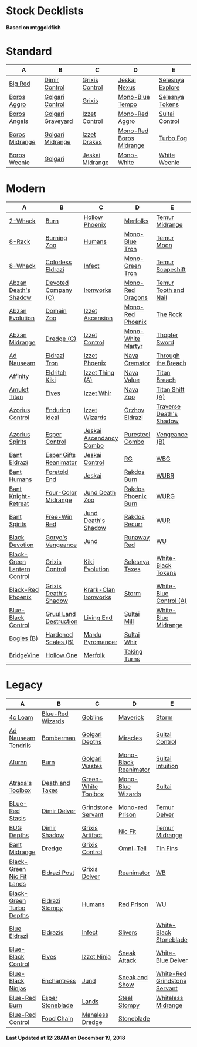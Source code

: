 # Stock Decklists
#### Based on mtggoldfish


# Standard

|                               A                                |                                  B                                   |                                C                                 |                                        D                                         |                                 E                                  |
|----------------------------------------------------------------|----------------------------------------------------------------------|------------------------------------------------------------------|----------------------------------------------------------------------------------|--------------------------------------------------------------------|
|[Big Red](./mtggoldfish/Standard/decks/Big_Red.md)              |[Dimir Control](./mtggoldfish/Standard/decks/Dimir_Control.md)        |[Grixis Control](./mtggoldfish/Standard/decks/Grixis_Control.md)  |[Jeskai Nexus](./mtggoldfish/Standard/decks/Jeskai_Nexus.md)                      |[Selesnya Explore](./mtggoldfish/Standard/decks/Selesnya_Explore.md)|
|[Boros Aggro](./mtggoldfish/Standard/decks/Boros_Aggro.md)      |[Golgari Control](./mtggoldfish/Standard/decks/Golgari_Control.md)    |[Grixis](./mtggoldfish/Standard/decks/Grixis.md)                  |[Mono-Blue Tempo](./mtggoldfish/Standard/decks/Mono-Blue_Tempo.md)                |[Selesnya Tokens](./mtggoldfish/Standard/decks/Selesnya_Tokens.md)  |
|[Boros Angels](./mtggoldfish/Standard/decks/Boros_Angels.md)    |[Golgari Graveyard](./mtggoldfish/Standard/decks/Golgari_Graveyard.md)|[Izzet Control](./mtggoldfish/Standard/decks/Izzet_Control.md)    |[Mono-Red Aggro](./mtggoldfish/Standard/decks/Mono-Red_Aggro.md)                  |[Sultai Control](./mtggoldfish/Standard/decks/Sultai_Control.md)    |
|[Boros Midrange](./mtggoldfish/Standard/decks/Boros_Midrange.md)|[Golgari Midrange](./mtggoldfish/Standard/decks/Golgari_Midrange.md)  |[Izzet Drakes](./mtggoldfish/Standard/decks/Izzet_Drakes.md)      |[Mono-Red Boros Midrange](./mtggoldfish/Standard/decks/Mono-Red_Boros_Midrange.md)|[Turbo Fog](./mtggoldfish/Standard/decks/Turbo_Fog.md)              |
|[Boros Weenie](./mtggoldfish/Standard/decks/Boros_Weenie.md)    |[Golgari](./mtggoldfish/Standard/decks/Golgari.md)                    |[Jeskai Midrange](./mtggoldfish/Standard/decks/Jeskai_Midrange.md)|[Mono-White](./mtggoldfish/Standard/decks/Mono-White.md)                          |[White Weenie](./mtggoldfish/Standard/decks/White_Weenie.md)        |


# Modern

|                                           A                                            |                                      B                                       |                                       C                                        |                                   D                                    |                                       E                                        |
|----------------------------------------------------------------------------------------|------------------------------------------------------------------------------|--------------------------------------------------------------------------------|------------------------------------------------------------------------|--------------------------------------------------------------------------------|
|[2-Whack](./mtggoldfish/Modern/decks/2-Whack.md)                                        |[Burn](./mtggoldfish/Modern/decks/Burn.md)                                    |[Hollow Phoenix](./mtggoldfish/Modern/decks/Hollow_Phoenix.md)                  |[Merfolks](./mtggoldfish/Modern/decks/Merfolks.md)                      |[Temur Midrange](./mtggoldfish/Modern/decks/Temur_Midrange.md)                  |
|[8-Rack](./mtggoldfish/Modern/decks/8-Rack.md)                                          |[Burning Zoo](./mtggoldfish/Modern/decks/Burning_Zoo.md)                      |[Humans](./mtggoldfish/Modern/decks/Humans.md)                                  |[Mono-Blue Tron](./mtggoldfish/Modern/decks/Mono-Blue_Tron.md)          |[Temur Moon](./mtggoldfish/Modern/decks/Temur_Moon.md)                          |
|[8-Whack](./mtggoldfish/Modern/decks/8-Whack.md)                                        |[Colorless Eldrazi](./mtggoldfish/Modern/decks/Colorless_Eldrazi.md)          |[Infect](./mtggoldfish/Modern/decks/Infect.md)                                  |[Mono-Green Tron](./mtggoldfish/Modern/decks/Mono-Green_Tron.md)        |[Temur Scapeshift](./mtggoldfish/Modern/decks/Temur_Scapeshift.md)              |
|[Abzan Death's Shadow](./mtggoldfish/Modern/decks/Abzan_Death's_Shadow.md)              |[Devoted Company (C)](./mtggoldfish/Modern/decks/Devoted_Company_(C).md)      |[Ironworks](./mtggoldfish/Modern/decks/Ironworks.md)                            |[Mono-Red Dragons](./mtggoldfish/Modern/decks/Mono-Red_Dragons.md)      |[Temur Tooth and Nail](./mtggoldfish/Modern/decks/Temur_Tooth_and_Nail.md)      |
|[Abzan Evolution](./mtggoldfish/Modern/decks/Abzan_Evolution.md)                        |[Domain Zoo](./mtggoldfish/Modern/decks/Domain_Zoo.md)                        |[Izzet Ascension](./mtggoldfish/Modern/decks/Izzet_Ascension.md)                |[Mono-Red Phoenix](./mtggoldfish/Modern/decks/Mono-Red_Phoenix.md)      |[The Rock](./mtggoldfish/Modern/decks/The_Rock.md)                              |
|[Abzan Midrange](./mtggoldfish/Modern/decks/Abzan_Midrange.md)                          |[Dredge (C)](./mtggoldfish/Modern/decks/Dredge_(C).md)                        |[Izzet Control](./mtggoldfish/Modern/decks/Izzet_Control.md)                    |[Mono-White Martyr](./mtggoldfish/Modern/decks/Mono-White_Martyr.md)    |[Thopter Sword](./mtggoldfish/Modern/decks/Thopter_Sword.md)                    |
|[Ad Nauseam](./mtggoldfish/Modern/decks/Ad_Nauseam.md)                                  |[Eldrazi Tron](./mtggoldfish/Modern/decks/Eldrazi_Tron.md)                    |[Izzet Phoenix](./mtggoldfish/Modern/decks/Izzet_Phoenix.md)                    |[Naya Cremator](./mtggoldfish/Modern/decks/Naya_Cremator.md)            |[Through the Breach](./mtggoldfish/Modern/decks/Through_the_Breach.md)          |
|[Affinity](./mtggoldfish/Modern/decks/Affinity.md)                                      |[Eldritch Kiki](./mtggoldfish/Modern/decks/Eldritch_Kiki.md)                  |[Izzet Thing (A)](./mtggoldfish/Modern/decks/Izzet_Thing_(A).md)                |[Naya Value](./mtggoldfish/Modern/decks/Naya_Value.md)                  |[Titan Breach](./mtggoldfish/Modern/decks/Titan_Breach.md)                      |
|[Amulet Titan](./mtggoldfish/Modern/decks/Amulet_Titan.md)                              |[Elves](./mtggoldfish/Modern/decks/Elves.md)                                  |[Izzet Whir](./mtggoldfish/Modern/decks/Izzet_Whir.md)                          |[Naya Zoo](./mtggoldfish/Modern/decks/Naya_Zoo.md)                      |[Titan Shift (A)](./mtggoldfish/Modern/decks/Titan_Shift_(A).md)                |
|[Azorius Control](./mtggoldfish/Modern/decks/Azorius_Control.md)                        |[Enduring Ideal](./mtggoldfish/Modern/decks/Enduring_Ideal.md)                |[Izzet Wizards](./mtggoldfish/Modern/decks/Izzet_Wizards.md)                    |[Orzhov Eldrazi](./mtggoldfish/Modern/decks/Orzhov_Eldrazi.md)          |[Traverse Death's Shadow](./mtggoldfish/Modern/decks/Traverse_Death's_Shadow.md)|
|[Azorius Spirits](./mtggoldfish/Modern/decks/Azorius_Spirits.md)                        |[Esper Control](./mtggoldfish/Modern/decks/Esper_Control.md)                  |[Jeskai Ascendancy Combo](./mtggoldfish/Modern/decks/Jeskai_Ascendancy_Combo.md)|[Puresteel Combo](./mtggoldfish/Modern/decks/Puresteel_Combo.md)        |[Vengeance (B)](./mtggoldfish/Modern/decks/Vengeance_(B).md)                    |
|[Bant Eldrazi](./mtggoldfish/Modern/decks/Bant_Eldrazi.md)                              |[Esper Gifts Reanimator](./mtggoldfish/Modern/decks/Esper_Gifts_Reanimator.md)|[Jeskai Control](./mtggoldfish/Modern/decks/Jeskai_Control.md)                  |[RG](./mtggoldfish/Modern/decks/RG.md)                                  |[WBG](./mtggoldfish/Modern/decks/WBG.md)                                        |
|[Bant Humans](./mtggoldfish/Modern/decks/Bant_Humans.md)                                |[Foretold End](./mtggoldfish/Modern/decks/Foretold_End.md)                    |[Jeskai](./mtggoldfish/Modern/decks/Jeskai.md)                                  |[Rakdos Burn](./mtggoldfish/Modern/decks/Rakdos_Burn.md)                |[WUBR](./mtggoldfish/Modern/decks/WUBR.md)                                      |
|[Bant Knight-Retreat](./mtggoldfish/Modern/decks/Bant_Knight-Retreat.md)                |[Four-Color Midrange](./mtggoldfish/Modern/decks/Four-Color_Midrange.md)      |[Jund Death Zoo](./mtggoldfish/Modern/decks/Jund_Death_Zoo.md)                  |[Rakdos Phoenix Burn](./mtggoldfish/Modern/decks/Rakdos_Phoenix_Burn.md)|[WURG](./mtggoldfish/Modern/decks/WURG.md)                                      |
|[Bant Spirits](./mtggoldfish/Modern/decks/Bant_Spirits.md)                              |[Free-Win Red](./mtggoldfish/Modern/decks/Free-Win_Red.md)                    |[Jund Death's Shadow](./mtggoldfish/Modern/decks/Jund_Death's_Shadow.md)        |[Rakdos Recurr](./mtggoldfish/Modern/decks/Rakdos_Recurr.md)            |[WUR](./mtggoldfish/Modern/decks/WUR.md)                                        |
|[Black Devotion](./mtggoldfish/Modern/decks/Black_Devotion.md)                          |[Goryo's Vengeance](./mtggoldfish/Modern/decks/Goryo's_Vengeance.md)          |[Jund](./mtggoldfish/Modern/decks/Jund.md)                                      |[Runaway Red](./mtggoldfish/Modern/decks/Runaway_Red.md)                |[WU](./mtggoldfish/Modern/decks/WU.md)                                          |
|[Black-Green Lantern Control](./mtggoldfish/Modern/decks/Black-Green_Lantern_Control.md)|[Grixis Control](./mtggoldfish/Modern/decks/Grixis_Control.md)                |[Kiki Evolution](./mtggoldfish/Modern/decks/Kiki_Evolution.md)                  |[Selesnya Taxes](./mtggoldfish/Modern/decks/Selesnya_Taxes.md)          |[White-Black Tokens](./mtggoldfish/Modern/decks/White-Black_Tokens.md)          |
|[Black-Red Phoenix](./mtggoldfish/Modern/decks/Black-Red_Phoenix.md)                    |[Grixis Death's Shadow](./mtggoldfish/Modern/decks/Grixis_Death's_Shadow.md)  |[Krark-Clan Ironworks](./mtggoldfish/Modern/decks/Krark-Clan_Ironworks.md)      |[Storm](./mtggoldfish/Modern/decks/Storm.md)                            |[White-Blue Control (A)](./mtggoldfish/Modern/decks/White-Blue_Control_(A).md)  |
|[Blue-Black Control](./mtggoldfish/Modern/decks/Blue-Black_Control.md)                  |[Gruul Land Destruction](./mtggoldfish/Modern/decks/Gruul_Land_Destruction.md)|[Living End](./mtggoldfish/Modern/decks/Living_End.md)                          |[Sultai Mill](./mtggoldfish/Modern/decks/Sultai_Mill.md)                |[White-Blue Midrange](./mtggoldfish/Modern/decks/White-Blue_Midrange.md)        |
|[Bogles (B)](./mtggoldfish/Modern/decks/Bogles_(B).md)                                  |[Hardened Scales (B)](./mtggoldfish/Modern/decks/Hardened_Scales_(B).md)      |[Mardu Pyromancer](./mtggoldfish/Modern/decks/Mardu_Pyromancer.md)              |[Sultai Whir](./mtggoldfish/Modern/decks/Sultai_Whir.md)                |                                                                                |
|[BridgeVine](./mtggoldfish/Modern/decks/BridgeVine.md)                                  |[Hollow One](./mtggoldfish/Modern/decks/Hollow_One.md)                        |[Merfolk](./mtggoldfish/Modern/decks/Merfolk.md)                                |[Taking Turns](./mtggoldfish/Modern/decks/Taking_Turns.md)              |                                                                                |


# Legacy

|                                         A                                          |                                B                                 |                                   C                                    |                                     D                                      |                                            E                                             |
|------------------------------------------------------------------------------------|------------------------------------------------------------------|------------------------------------------------------------------------|----------------------------------------------------------------------------|------------------------------------------------------------------------------------------|
|[4c Loam](./mtggoldfish/Legacy/decks/4c_Loam.md)                                    |[Blue-Red Wizards](./mtggoldfish/Legacy/decks/Blue-Red_Wizards.md)|[Goblins](./mtggoldfish/Legacy/decks/Goblins.md)                        |[Maverick](./mtggoldfish/Legacy/decks/Maverick.md)                          |[Storm](./mtggoldfish/Legacy/decks/Storm.md)                                              |
|[Ad Nauseam Tendrils](./mtggoldfish/Legacy/decks/Ad_Nauseam_Tendrils.md)            |[Bomberman](./mtggoldfish/Legacy/decks/Bomberman.md)              |[Golgari Depths](./mtggoldfish/Legacy/decks/Golgari_Depths.md)          |[Miracles](./mtggoldfish/Legacy/decks/Miracles.md)                          |[Sultai Control](./mtggoldfish/Legacy/decks/Sultai_Control.md)                            |
|[Aluren](./mtggoldfish/Legacy/decks/Aluren.md)                                      |[Burn](./mtggoldfish/Legacy/decks/Burn.md)                        |[Golgari Wastes](./mtggoldfish/Legacy/decks/Golgari_Wastes.md)          |[Mono-Black Reanimator](./mtggoldfish/Legacy/decks/Mono-Black_Reanimator.md)|[Sultai Intuition](./mtggoldfish/Legacy/decks/Sultai_Intuition.md)                        |
|[Atraxa's Toolbox](./mtggoldfish/Legacy/decks/Atraxa's_Toolbox.md)                  |[Death and Taxes](./mtggoldfish/Legacy/decks/Death_and_Taxes.md)  |[Green-White Toolbox](./mtggoldfish/Legacy/decks/Green-White_Toolbox.md)|[Mono-Blue Wizards](./mtggoldfish/Legacy/decks/Mono-Blue_Wizards.md)        |[Sultai](./mtggoldfish/Legacy/decks/Sultai.md)                                            |
|[BLue-Red Stasis](./mtggoldfish/Legacy/decks/BLue-Red_Stasis.md)                    |[Dimir Delver](./mtggoldfish/Legacy/decks/Dimir_Delver.md)        |[Grindstone Servant](./mtggoldfish/Legacy/decks/Grindstone_Servant.md)  |[Mono-red Prison](./mtggoldfish/Legacy/decks/Mono-red_Prison.md)            |[Temur Delver](./mtggoldfish/Legacy/decks/Temur_Delver.md)                                |
|[BUG Depths](./mtggoldfish/Legacy/decks/BUG_Depths.md)                              |[Dimir Shadow](./mtggoldfish/Legacy/decks/Dimir_Shadow.md)        |[Grixis Artifact](./mtggoldfish/Legacy/decks/Grixis_Artifact.md)        |[Nic Fit](./mtggoldfish/Legacy/decks/Nic_Fit.md)                            |[Temur Midrange](./mtggoldfish/Legacy/decks/Temur_Midrange.md)                            |
|[Bant Midrange](./mtggoldfish/Legacy/decks/Bant_Midrange.md)                        |[Dredge](./mtggoldfish/Legacy/decks/Dredge.md)                    |[Grixis Control](./mtggoldfish/Legacy/decks/Grixis_Control.md)          |[Omni-Tell](./mtggoldfish/Legacy/decks/Omni-Tell.md)                        |[Tin Fins](./mtggoldfish/Legacy/decks/Tin_Fins.md)                                        |
|[Black-Green Nic Fit Lands](./mtggoldfish/Legacy/decks/Black-Green_Nic_Fit_Lands.md)|[Eldrazi Post](./mtggoldfish/Legacy/decks/Eldrazi_Post.md)        |[Grixis Delver](./mtggoldfish/Legacy/decks/Grixis_Delver.md)            |[Reanimator](./mtggoldfish/Legacy/decks/Reanimator.md)                      |[WB](./mtggoldfish/Legacy/decks/WB.md)                                                    |
|[Black-Green Turbo Depths](./mtggoldfish/Legacy/decks/Black-Green_Turbo_Depths.md)  |[Eldrazi Stompy](./mtggoldfish/Legacy/decks/Eldrazi_Stompy.md)    |[Humans](./mtggoldfish/Legacy/decks/Humans.md)                          |[Red Prison](./mtggoldfish/Legacy/decks/Red_Prison.md)                      |[WU](./mtggoldfish/Legacy/decks/WU.md)                                                    |
|[Blue Eldrazi](./mtggoldfish/Legacy/decks/Blue_Eldrazi.md)                          |[Eldrazis](./mtggoldfish/Legacy/decks/Eldrazis.md)                |[Infect](./mtggoldfish/Legacy/decks/Infect.md)                          |[Slivers](./mtggoldfish/Legacy/decks/Slivers.md)                            |[White-Black Stoneblade](./mtggoldfish/Legacy/decks/White-Black_Stoneblade.md)            |
|[Blue-Black Control](./mtggoldfish/Legacy/decks/Blue-Black_Control.md)              |[Elves](./mtggoldfish/Legacy/decks/Elves.md)                      |[Izzet Ninja](./mtggoldfish/Legacy/decks/Izzet_Ninja.md)                |[Sneak Attack](./mtggoldfish/Legacy/decks/Sneak_Attack.md)                  |[White-Blue Delver](./mtggoldfish/Legacy/decks/White-Blue_Delver.md)                      |
|[Blue-Black Ninjas](./mtggoldfish/Legacy/decks/Blue-Black_Ninjas.md)                |[Enchantress](./mtggoldfish/Legacy/decks/Enchantress.md)          |[Jund](./mtggoldfish/Legacy/decks/Jund.md)                              |[Sneak and Show](./mtggoldfish/Legacy/decks/Sneak_and_Show.md)              |[White-Red Grindstone Servant](./mtggoldfish/Legacy/decks/White-Red_Grindstone_Servant.md)|
|[Blue-Red Burn](./mtggoldfish/Legacy/decks/Blue-Red_Burn.md)                        |[Esper Stoneblade](./mtggoldfish/Legacy/decks/Esper_Stoneblade.md)|[Lands](./mtggoldfish/Legacy/decks/Lands.md)                            |[Steel Stompy](./mtggoldfish/Legacy/decks/Steel_Stompy.md)                  |[Whiteless Midrange](./mtggoldfish/Legacy/decks/Whiteless_Midrange.md)                    |
|[Blue-Red Control](./mtggoldfish/Legacy/decks/Blue-Red_Control.md)                  |[Food Chain](./mtggoldfish/Legacy/decks/Food_Chain.md)            |[Manaless Dredge](./mtggoldfish/Legacy/decks/Manaless_Dredge.md)        |[Stoneblade](./mtggoldfish/Legacy/decks/Stoneblade.md)                      |                                                                                          |



#### Last Updated at 12:28AM on December 19, 2018